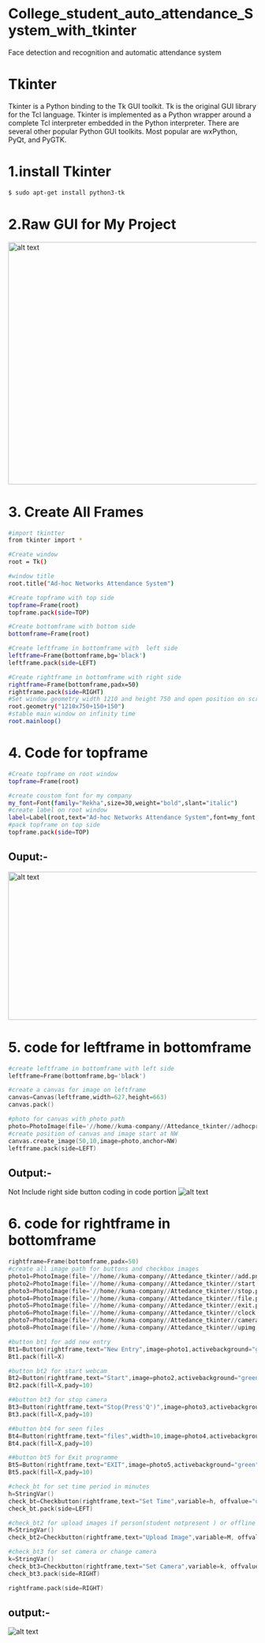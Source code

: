 # College_student_auto_attendance_System_with_tkinter
Face detection and recognition and automatic attendance system 
#  Tkinter
Tkinter is a Python binding to the Tk GUI toolkit. Tk is the original GUI library for the Tcl language. Tkinter is implemented as a Python wrapper around a complete Tcl interpreter embedded in the Python interpreter. There are several other popular Python GUI toolkits. Most popular are wxPython, PyQt, and PyGTK.

# 1.install Tkinter
```sh
$ sudo apt-get install python3-tk
```
# 2.Raw GUI for My Project

<img src="https://drive.google.com/uc?id=1qqRsIB37cMcizGDzfCK1vmECndPbwSnu" alt="alt text" width="1216" height="491"/>


# 3. Create All Frames 

```sh
#import tkintter
from tkinter import *

#Create window
root = Tk()

#window title
root.title("Ad-hoc Networks Attendance System")

#Create topframe with top side
topframe=Frame(root)
topframe.pack(side=TOP)

#Create bottomframe with bottom side
bottomframe=Frame(root)

#Create leftframe in bottomframe with  left side
leftframe=Frame(bottomframe,bg='black')
leftframe.pack(side=LEFT)

#Create rightframe in bottomframe with right side
rightframe=Frame(bottomframe,padx=50)
rightframe.pack(side=RIGHT)
#Set window geometry width 1210 and height 750 and open position on screen left to 150 and top to 150
root.geometry("1210x750+150+150")
#stable main window on infinity time
root.mainloop()
```
# 4. Code for topframe
```sh
#Create topframe on root window
topframe=Frame(root)

#create coustom font for my company
my_font=Font(family="Rekha",size=30,weight="bold",slant="italic")
#create label on root window
label=Label(root,text="Ad-hoc Networks Attendance System",font=my_font,foreground="#283142").pack()
#pack topframe on top side
topframe.pack(side=TOP)
```
## Ouput:- 

<img src="https://drive.google.com/uc?id=1N4D-36C_eNqXFwePJ7ys4Fu0HJ7fnlcp" alt="alt text" width="700" height="300"/>


# 5. code for leftframe in bottomframe
```s
#create leftframe in bottomframe with left side
leftframe=Frame(bottomframe,bg='black')

#create a canvas for image on leftframe
canvas=Canvas(leftframe,width=627,height=663)
canvas.pack()

#photo for canvas with photo path
photo=PhotoImage(file='//home//kuma-company//Attedance_tkinter//adhocprofile.png')
#create position of canvas and image start at NW
canvas.create_image(50,10,image=photo,anchor=NW)
leftframe.pack(side=LEFT)
```
## Output:-
Not Include right side button coding in code portion
<img src="https://drive.google.com/uc?id=1W2W-UTJCOj5casCGgtckhyFzkH0i5ncL" alt="alt text" />
# 6. code for rightframe in bottomframe
```s
rightframe=Frame(bottomframe,padx=50)
#create all image path for buttons and checkbox images
photo1=PhotoImage(file='//home//kuma-company//Attedance_tkinter//add.png')
photo2=PhotoImage(file='//home//kuma-company//Attedance_tkinter//start.png')
photo3=PhotoImage(file='//home//kuma-company//Attedance_tkinter//stop.png')
photo4=PhotoImage(file='//home//kuma-company//Attedance_tkinter//file.png')
photo5=PhotoImage(file='//home//kuma-company//Attedance_tkinter//exit.png')
photo6=PhotoImage(file='//home//kuma-company//Attedance_tkinter//clock.png')
photo7=PhotoImage(file='//home//kuma-company//Attedance_tkinter//camera1.png')
photo8=PhotoImage(file='//home//kuma-company//Attedance_tkinter//upimg.png')

#button bt1 for add new entry
Bt1=Button(rightframe,text="New Entry",image=photo1,activebackground="green", bd=0,width=10)
Bt1.pack(fill=X)

#button bt2 for start webcam
Bt2=Button(rightframe,text="Start",image=photo2,activebackground="green", bd=0)
Bt2.pack(fill=X,pady=10)

##button bt3 for stop camera
Bt3=Button(rightframe,text="Stop(Press'Q')",image=photo3,activebackground="green", bd=0)
Bt3.pack(fill=X,pady=10)

##button bt4 for seen files
Bt4=Button(rightframe,text="files",width=10,image=photo4,activebackground="green", bd=0)
Bt4.pack(fill=X,pady=10)

##button bt5 for Exit programme
Bt5=Button(rightframe,text="EXIT",image=photo5,activebackground="green", bd=0)
Bt5.pack(fill=X,pady=10)

#check_bt for set time period in minutes
h=StringVar()
check_bt=Checkbutton(rightframe,text="Set Time",variable=h, offvalue="uncheck",onvalue="check",activeforeground="green",width=120,image=photo6,compound=TOP)
check_bt.pack(side=LEFT)

#check_bt2 for upload images if person(student notpresent ) or offline making data 
M=StringVar()
check_bt2=Checkbutton(rightframe,text="Upload Image",variable=M, offvalue="uncheck",onvalue="check",activeforeground="green",width=120,image=photo8,compound=TOP)

#check_bt3 for set camera or change camera
k=StringVar()
check_bt3=Checkbutton(rightframe,text="Set Camera",variable=k, offvalue="cameraoff",onvalue="cameraon",activeforeground="green",width=130,image=photo7,compound=TOP)
check_bt3.pack(side=RIGHT)

rightframe.pack(side=RIGHT)
```

## output:-
<img src="https://drive.google.com/uc?id=1SZvTi_tzv39_N21Hn1gykUKuP1FPRsx1" alt="alt text" />
